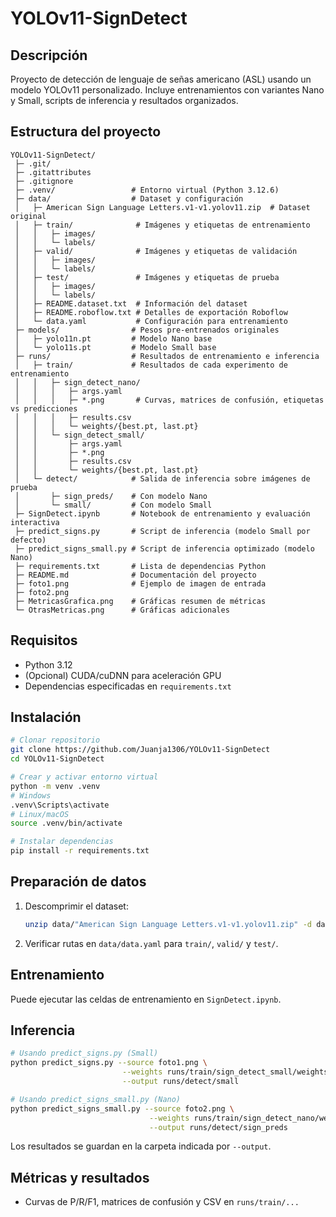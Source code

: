 # YOLOv11-SignDetect

## Descripción
Proyecto de detección de lenguaje de señas americano (ASL) usando un modelo YOLOv11 personalizado. Incluye entrenamientos con variantes Nano y Small, scripts de inferencia y resultados organizados.

## Estructura del proyecto
```
YOLOv11-SignDetect/
 ├─ .git/                 
 ├─ .gitattributes
 ├─ .gitignore
 ├─ .venv/                 # Entorno virtual (Python 3.12.6)
 ├─ data/                  # Dataset y configuración
 │   ├─ American Sign Language Letters.v1-v1.yolov11.zip  # Dataset original
 │   ├─ train/              # Imágenes y etiquetas de entrenamiento
 │   │   ├─ images/
 │   │   └─ labels/
 │   ├─ valid/              # Imágenes y etiquetas de validación
 │   │   ├─ images/
 │   │   └─ labels/
 │   ├─ test/               # Imágenes y etiquetas de prueba
 │   │   ├─ images/
 │   │   └─ labels/
 │   ├─ README.dataset.txt  # Información del dataset
 │   ├─ README.roboflow.txt # Detalles de exportación Roboflow
 │   └─ data.yaml           # Configuración para entrenamiento
 ├─ models/                # Pesos pre-entrenados originales
 │   ├─ yolo11n.pt         # Modelo Nano base
 │   └─ yolo11s.pt         # Modelo Small base
 ├─ runs/                  # Resultados de entrenamiento e inferencia
 │   ├─ train/             # Resultados de cada experimento de entrenamiento
 │   │   ├─ sign_detect_nano/
 │   │   │   ├─ args.yaml
 │   │   │   ├─ *.png       # Curvas, matrices de confusión, etiquetas vs predicciones
 │   │   │   ├─ results.csv
 │   │   │   └─ weights/{best.pt, last.pt}
 │   │   └─ sign_detect_small/
 │   │       ├─ args.yaml
 │   │       ├─ *.png
 │   │       ├─ results.csv
 │   │       └─ weights/{best.pt, last.pt}
 │   └─ detect/            # Salida de inferencia sobre imágenes de prueba
 │       ├─ sign_preds/    # Con modelo Nano
 │       └─ small/         # Con modelo Small
 ├─ SignDetect.ipynb       # Notebook de entrenamiento y evaluación interactiva
 ├─ predict_signs.py       # Script de inferencia (modelo Small por defecto)
 ├─ predict_signs_small.py # Script de inferencia optimizado (modelo Nano)
 ├─ requirements.txt       # Lista de dependencias Python
 ├─ README.md              # Documentación del proyecto
 ├─ foto1.png              # Ejemplo de imagen de entrada
 ├─ foto2.png
 ├─ MetricasGrafica.png    # Gráficas resumen de métricas
 └─ OtrasMetricas.png      # Gráficas adicionales
```

## Requisitos
- Python 3.12
- (Opcional) CUDA/cuDNN para aceleración GPU
- Dependencias especificadas en `requirements.txt`

## Instalación
```bash
# Clonar repositorio
git clone https://github.com/Juanja1306/YOLOv11-SignDetect
cd YOLOv11-SignDetect

# Crear y activar entorno virtual
python -m venv .venv
# Windows
.venv\Scripts\activate
# Linux/macOS
source .venv/bin/activate

# Instalar dependencias
pip install -r requirements.txt
```

## Preparación de datos
1. Descomprimir el dataset:
   ```bash
   unzip data/"American Sign Language Letters.v1-v1.yolov11.zip" -d data
   ```
2. Verificar rutas en `data/data.yaml` para `train/`, `valid/` y `test/`.

## Entrenamiento

Puede ejecutar las celdas de entrenamiento en `SignDetect.ipynb`.

## Inferencia
```bash
# Usando predict_signs.py (Small)
python predict_signs.py --source foto1.png \
                         --weights runs/train/sign_detect_small/weights/best.pt \
                         --output runs/detect/small

# Usando predict_signs_small.py (Nano)
python predict_signs_small.py --source foto2.png \
                               --weights runs/train/sign_detect_nano/weights/best.pt \
                               --output runs/detect/sign_preds
```
Los resultados se guardan en la carpeta indicada por `--output`.

## Métricas y resultados
- Curvas de P/R/F1, matrices de confusión y CSV en `runs/train/...`
